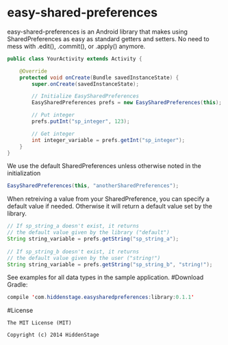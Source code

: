 easy-shared-preferences
===========

easy-shared-preferences is an Android library that makes using SharedPreferences as easy as standard getters and setters. No need to mess with .edit(), .commit(), or .apply() anymore.

```java
public class YourActivity extends Activity {

    @Override
    protected void onCreate(Bundle savedInstanceState) {
        super.onCreate(savedInstanceState);

        // Initialize EasySharedPreferences
        EasySharedPreferences prefs = new EasySharedPreferences(this);

        // Put integer
        prefs.putInt("sp_integer", 123);

        // Get integer
        int integer_variable = prefs.getInt("sp_integer");
    }
}
```
We use the default SharedPreferences unless otherwise noted in the initialization
```java
EasySharedPreferences(this, "anotherSharedPreferences");
```
When retreiving a value from your SharedPreference, you can specify a default value if needed. Otherwise it will return a default value set by the library.
```java
// If sp_string_a doesn't exist, it returns 
// the default value given by the library ("default")
String string_variable = prefs.getString("sp_string_a");
        
// If sp_string_b doesn't exist, it returns 
// the default value given by the user ("string!")
String string_variable = prefs.getString("sp_string_b", "string!");
```
See examples for all data types in the sample application.
#Download
Gradle:
```java
compile 'com.hiddenstage.easysharedpreferences:library:0.1.1'
```
#License
```
The MIT License (MIT)

Copyright (c) 2014 HiddenStage
```
